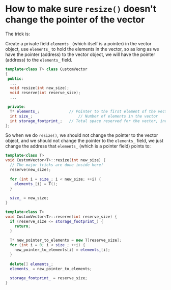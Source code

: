 # How to make sure `resize()` doesn't change the pointer of the vector

The trick is:

Create a private field `elements_` (which itself is a pointer) in the vector object, use `elements_` to hold the elements in the vector, so as long as we have the pointer (address) to the vector object, we will have the pointer (address) to the `elements_` field.

```cpp
template<class T> class CustomVector
{
 public:
  ...
  void resize(int new_size);
  void reserve(int reserve_size);
  ...

 private:
  T* elements_;             // Pointer to the first element of the vector
  int size_;		            // Number of elements in the vector
  int storage_footprint_;   // Total space reserved for the vector, including elements and free space
};
```

So when we do `resize()`, we should not change the pointer to the vector object, and we should not change the pointer to the `elements_` field, we just change the address that `elements_` (which is a pointer field) points to:

```cpp
template<class T>
void CustomVector<T>::resize(int new_size) {
  // The major tricks are done inside here!
  reserve(new_size);
  
  for (int i = size_; i < new_size; ++i) {
    elements_[i] = T();
  }
  
  size_ = new_size;
}

template<class T>
void CustomVector<T>::reserve(int reserve_size) {
  if (reserve_size <= storage_footprint_) {
    return;
  }
  
  T* new_pointer_to_elements = new T[reserve_size];
  for (int i = 0; i < size_; ++i) {
    new_pointer_to_elements[i] = elements_[i];
  }
  
  delete[] elements_;
  elements_ = new_pointer_to_elements;
  
  storage_footprint_ = reserve_size;
}
```
